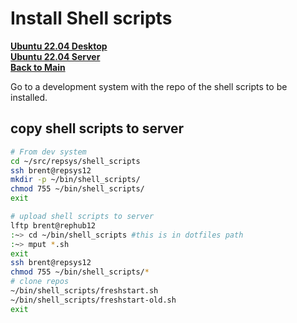# Install Shell scripts

**[Ubuntu 22.04 Desktop](../../linux/ubuntu22-04/desktop-install.md)**\
**[Ubuntu 22.04 Server](../../linux/ubuntu22-04/server-install.md)**\
**[Back to Main](../../README.md)**

Go to a development system with the repo of the shell scripts to be installed.

## copy shell scripts to server

```bash
# From dev system 
cd ~/src/repsys/shell_scripts
ssh brent@repsys12
mkdir -p ~/bin/shell_scripts/
chmod 755 ~/bin/shell_scripts/
exit

# upload shell scripts to server
lftp brent@rephub12
:~> cd ~/bin/shell_scripts #this is in dotfiles path
:~> mput *.sh
exit
ssh brent@repsys12
chmod 755 ~/bin/shell_scripts/*
# clone repos
~/bin/shell_scripts/freshstart.sh
~/bin/shell_scripts/freshstart-old.sh
exit
```
